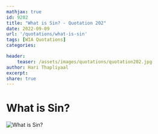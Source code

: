 ```yaml
---
mathjax: true
id: 9202
title: "What is Sin? - Quotation 202"
date: 2022-09-09
url: '/quotations/what-is-sin'
tags: [WIA Quotations] 
categories: 

header:
    teaser: /assets/images/quotations/quotation202.jpg
author: Hari Thapliyaal 
excerpt:
share: true 
---
```


# What is Sin?

![What is Sin?](/assets/images/quotations/quotation202.jpg)
